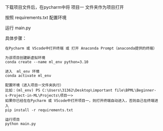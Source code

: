 下载项目文件后，在pycharm中将 项目一 文件夹作为项目打开

按照 requirements.txt 配置环境

运行 main.py

具体步骤：

```
在Pycharm 或 VScode中打开终端 或 打开 Anaconda Prompt（anaconda提供的终端）

为该项目创建新虚拟环境 
conda create --name ml_env python=3.10

进入  ml_env 环境
conda activate ml_env

配置环境（进入项目一文件夹执行）
比如：(ml_env) PS C:\Users\31362\Desktop\important file\BPML\Beginner-s-Project-in-ML\Projects\项目一>
如果你已经在在Pycharm 或 VScode中打开项目一，则打开终端自动进入，否则自己在终端进入
pip install -r requirements.txt

运行项目
python main.py
```
